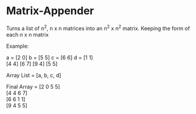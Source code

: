 # Matrix-Appender
Turns a list of n<sup>2</sup>, n x n matrices into an n<sup>2</sup> x n<sup>2</sup> matrix. Keeping the form of each n x n matrix

Example:

a = [2 0] b = [5 5] c = [6 6]  d = [1 1] <br/>
    [4 4]     [6 7]     [9 4]     [5 5]
    

Array List = [a, b, c, d]

Final Array = [2 0 5 5]<br/>
              [4 4 6 7]<br/>
              [6 6 1 1]<br/>
              [9 4 5 5]<br/>
